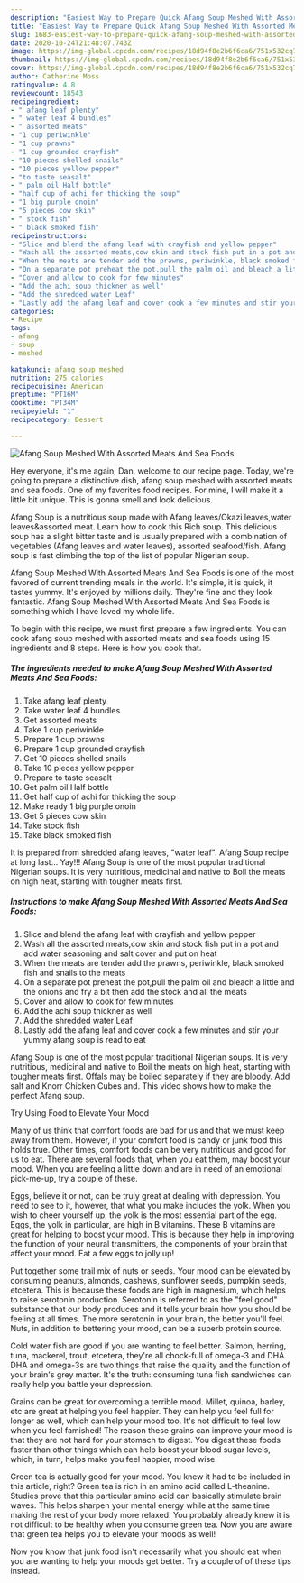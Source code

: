 ```yaml
---
description: "Easiest Way to Prepare Quick Afang Soup Meshed With Assorted Meats And Sea Foods"
title: "Easiest Way to Prepare Quick Afang Soup Meshed With Assorted Meats And Sea Foods"
slug: 1683-easiest-way-to-prepare-quick-afang-soup-meshed-with-assorted-meats-and-sea-foods
date: 2020-10-24T21:48:07.743Z
image: https://img-global.cpcdn.com/recipes/18d94f8e2b6f6ca6/751x532cq70/afang-soup-meshed-with-assorted-meats-and-sea-foods-recipe-main-photo.jpg
thumbnail: https://img-global.cpcdn.com/recipes/18d94f8e2b6f6ca6/751x532cq70/afang-soup-meshed-with-assorted-meats-and-sea-foods-recipe-main-photo.jpg
cover: https://img-global.cpcdn.com/recipes/18d94f8e2b6f6ca6/751x532cq70/afang-soup-meshed-with-assorted-meats-and-sea-foods-recipe-main-photo.jpg
author: Catherine Moss
ratingvalue: 4.8
reviewcount: 18543
recipeingredient:
- " afang leaf plenty"
- " water leaf 4 bundles"
- " assorted meats"
- "1 cup periwinkle"
- "1 cup prawns"
- "1 cup grounded crayfish"
- "10 pieces shelled snails"
- "10 pieces yellow pepper"
- "to taste seasalt"
- " palm oil Half bottle"
- "half cup of achi for thicking the soup"
- "1 big purple onoin"
- "5 pieces cow skin"
- " stock fish"
- " black smoked fish"
recipeinstructions:
- "Slice and blend the afang leaf with crayfish and yellow pepper"
- "Wash all the assorted meats,cow skin and stock fish put in a pot and add water seasoning and salt cover and put on heat"
- "When the meats are tender add the prawns, periwinkle, black smoked fish and snails to the meats"
- "On a separate pot preheat the pot,pull the palm oil and bleach a little and the onions and fry a bit then add the stock and all the meats"
- "Cover and allow to cook for few minutes"
- "Add the achi soup thickner as well"
- "Add the shredded water Leaf"
- "Lastly add the afang leaf and cover cook a few minutes and stir your yummy afang soup is read to eat"
categories:
- Recipe
tags:
- afang
- soup
- meshed

katakunci: afang soup meshed 
nutrition: 275 calories
recipecuisine: American
preptime: "PT16M"
cooktime: "PT34M"
recipeyield: "1"
recipecategory: Dessert

---
```



![Afang Soup Meshed With Assorted Meats And Sea Foods](https://img-global.cpcdn.com/recipes/18d94f8e2b6f6ca6/751x532cq70/afang-soup-meshed-with-assorted-meats-and-sea-foods-recipe-main-photo.jpg)

Hey everyone, it's me again, Dan, welcome to our recipe page. Today, we're going to prepare a distinctive dish, afang soup meshed with assorted meats and sea foods. One of my favorites food recipes. For mine, I will make it a little bit unique. This is gonna smell and look delicious.

Afang Soup is a nutritious soup made with Afang leaves/Okazi leaves,water leaves&amp;assorted meat. Learn how to cook this Rich soup. This delicious soup has a slight bitter taste and is usually prepared with a combination of vegetables (Afang leaves and water leaves), assorted seafood/fish. Afang soup is fast climbing the top of the list of popular Nigerian soup.

Afang Soup Meshed With Assorted Meats And Sea Foods is one of the most favored of current trending meals in the world. It's simple, it is quick, it tastes yummy. It's enjoyed by millions daily. They're fine and they look fantastic. Afang Soup Meshed With Assorted Meats And Sea Foods is something which I have loved my whole life.


To begin with this recipe, we must first prepare a few ingredients. You can cook afang soup meshed with assorted meats and sea foods using 15 ingredients and 8 steps. Here is how you cook that.

<!--inarticleads1-->

##### The ingredients needed to make Afang Soup Meshed With Assorted Meats And Sea Foods:

1. Take  afang leaf plenty
1. Take  water leaf 4 bundles
1. Get  assorted meats
1. Take 1 cup periwinkle
1. Prepare 1 cup prawns
1. Prepare 1 cup grounded crayfish
1. Get 10 pieces shelled snails
1. Take 10 pieces yellow pepper
1. Prepare to taste seasalt
1. Get  palm oil Half bottle
1. Get half cup of achi for thicking the soup
1. Make ready 1 big purple onoin
1. Get 5 pieces cow skin
1. Take  stock fish
1. Take  black smoked fish


It is prepared from shredded afang leaves, &#34;water leaf&#34;. Afang Soup recipe at long last… Yay!!! Afang Soup is one of the most popular traditional Nigerian soups. It is very nutritious, medicinal and native to Boil the meats on high heat, starting with tougher meats first. 

<!--inarticleads2-->

##### Instructions to make Afang Soup Meshed With Assorted Meats And Sea Foods:

1. Slice and blend the afang leaf with crayfish and yellow pepper
1. Wash all the assorted meats,cow skin and stock fish put in a pot and add water seasoning and salt cover and put on heat
1. When the meats are tender add the prawns, periwinkle, black smoked fish and snails to the meats
1. On a separate pot preheat the pot,pull the palm oil and bleach a little and the onions and fry a bit then add the stock and all the meats
1. Cover and allow to cook for few minutes
1. Add the achi soup thickner as well
1. Add the shredded water Leaf
1. Lastly add the afang leaf and cover cook a few minutes and stir your yummy afang soup is read to eat


Afang Soup is one of the most popular traditional Nigerian soups. It is very nutritious, medicinal and native to Boil the meats on high heat, starting with tougher meats first. Offals may be boiled separately if they are bloody. Add salt and Knorr Chicken Cubes and. This video shows how to make the perfect Afang soup. 

Try Using Food to Elevate Your Mood


Many of us think that comfort foods are bad for us and that we must keep away from them. However, if your comfort food is candy or junk food this holds true. Other times, comfort foods can be very nutritious and good for us to eat. There are several foods that, when you eat them, may boost your mood. When you are feeling a little down and are in need of an emotional pick-me-up, try a couple of these.

Eggs, believe it or not, can be truly great at dealing with depression. You need to see to it, however, that what you make includes the yolk. When you wish to cheer yourself up, the yolk is the most essential part of the egg. Eggs, the yolk in particular, are high in B vitamins. These B vitamins are great for helping to boost your mood. This is because they help in improving the function of your neural transmitters, the components of your brain that affect your mood. Eat a few eggs to jolly up!

Put together some trail mix of nuts or seeds. Your mood can be elevated by consuming peanuts, almonds, cashews, sunflower seeds, pumpkin seeds, etcetera. This is because these foods are high in magnesium, which helps to raise serotonin production. Serotonin is referred to as the "feel good" substance that our body produces and it tells your brain how you should be feeling at all times. The more serotonin in your brain, the better you'll feel. Nuts, in addition to bettering your mood, can be a superb protein source.

Cold water fish are good if you are wanting to feel better. Salmon, herring, tuna, mackerel, trout, etcetera, they're all chock-full of omega-3 and DHA. DHA and omega-3s are two things that raise the quality and the function of your brain's grey matter. It's the truth: consuming tuna fish sandwiches can really help you battle your depression. 

Grains can be great for overcoming a terrible mood. Millet, quinoa, barley, etc are great at helping you feel happier. They can help you feel full for longer as well, which can help your mood too. It's not difficult to feel low when you feel famished! The reason these grains can improve your mood is that they are not hard for your stomach to digest. You digest these foods faster than other things which can help boost your blood sugar levels, which, in turn, helps make you feel happier, mood wise.

Green tea is actually good for your mood. You knew it had to be included in this article, right? Green tea is rich in an amino acid called L-theanine. Studies prove that this particular amino acid can basically stimulate brain waves. This helps sharpen your mental energy while at the same time making the rest of your body more relaxed. You probably already knew it is not difficult to be healthy when you consume green tea. Now you are aware that green tea helps you to elevate your moods as well!

Now you know that junk food isn't necessarily what you should eat when you are wanting to help your moods get better. Try  a  couple of  of  these  tips  instead.

